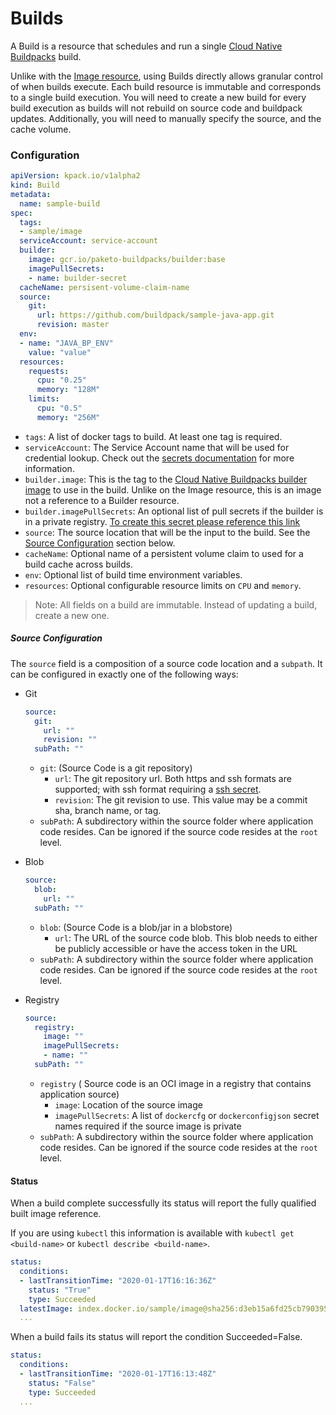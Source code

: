 # Builds

A Build is a resource that schedules and run a single [Cloud Native Buildpacks](http://buildpacks.io) build.

Unlike with the [Image resource](image.md), using Builds directly allows granular control of when builds execute. Each build resource is immutable and corresponds to a single build execution. You will need to create a new build for every build execution as builds will not rebuild on source code and buildpack updates. Additionally, you will need to manually specify the source, and the cache volume. 

### Configuration

```yaml
apiVersion: kpack.io/v1alpha2
kind: Build
metadata:
  name: sample-build
spec:
  tags:
  - sample/image
  serviceAccount: service-account
  builder:
    image: gcr.io/paketo-buildpacks/builder:base
    imagePullSecrets: 
    - name: builder-secret  
  cacheName: persisent-volume-claim-name
  source:
    git:
      url: https://github.com/buildpack/sample-java-app.git
      revision: master
  env:
  - name: "JAVA_BP_ENV"
    value: "value"
  resources:
    requests:
      cpu: "0.25"
      memory: "128M"
    limits:
      cpu: "0.5"
      memory: "256M"
```

- `tags`: A list of docker tags to build. At least one tag is required.
- `serviceAccount`: The Service Account name that will be used for credential lookup. Check out the [secrets documentation](secrets.md) for more information. 
- `builder.image`: This is the tag to the [Cloud Native Buildpacks builder image](https://buildpacks.io/docs/using-pack/working-with-builders/) to use in the build. Unlike on the Image resource, this is an image not a reference to a Builder resource.    
- `builder.imagePullSecrets`: An optional list of pull secrets if the builder is in a private registry. [To create this secret please reference this link](https://kubernetes.io/docs/tasks/configure-pod-container/pull-image-private-registry/#registry-secret-existing-credentials)
- `source`: The source location that will be the input to the build. See the [Source Configuration](#source-config) section below.
- `cacheName`: Optional name of a persistent volume claim to used for a build cache across builds.
- `env`: Optional list of build time environment variables.
- `resources`: Optional configurable resource limits on `CPU` and `memory`.

> Note: All fields on a build are immutable. Instead of updating a build, create a new one.
 
##### <a id='source-config'></a>Source Configuration

The `source` field is a composition of a source code location and a `subpath`. It can be configured in exactly one of the following ways:

* Git

    ```yaml
    source:
      git:
        url: ""
        revision: ""
      subPath: ""
    ```
    - `git`: (Source Code is a git repository)
        - `url`: The git repository url. Both https and ssh formats are supported; with ssh format requiring a [ssh secret](secrets.md#git-secrets).
        - `revision`: The git revision to use. This value may be a commit sha, branch name, or tag.
    - `subPath`: A subdirectory within the source folder where application code resides. Can be ignored if the source code resides at the `root` level.

* Blob

    ```yaml
    source:
      blob:
        url: ""
      subPath: ""
    ```
    - `blob`: (Source Code is a blob/jar in a blobstore)
        - `url`: The URL of the source code blob. This blob needs to either be publicly accessible or have the access token in the URL
    - `subPath`: A subdirectory within the source folder where application code resides. Can be ignored if the source code resides at the `root` level.

* Registry

    ```yaml
    source:
      registry:
        image: ""
        imagePullSecrets:
        - name: ""
      subPath: ""
    ```
    - `registry` ( Source code is an OCI image in a registry that contains application source)
        - `image`: Location of the source image
        - `imagePullSecrets`: A list of `dockercfg` or `dockerconfigjson` secret names required if the source image is private
    - `subPath`: A subdirectory within the source folder where application code resides. Can be ignored if the source code resides at the `root` level.



#### Status

When a build complete successfully its status will report the fully qualified built image reference.

If you are using `kubectl` this information is available with `kubectl get <build-name>` or `kubectl describe <build-name>`. 

```yaml
status:
  conditions:
  - lastTransitionTime: "2020-01-17T16:16:36Z"
    status: "True"
    type: Succeeded
  latestImage: index.docker.io/sample/image@sha256:d3eb15a6fd25cb79039594294419de2328f14b443fa0546fa9e16f5214d61686
  ...
``` 

When a build fails its status will report the condition Succeeded=False. 

```yaml
status:
  conditions:
  - lastTransitionTime: "2020-01-17T16:13:48Z"
    status: "False"
    type: Succeeded
  ...
``` 

